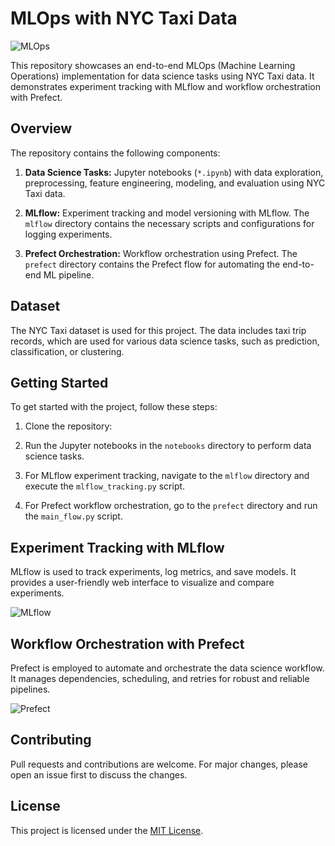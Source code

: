 # MLOps with NYC Taxi Data

![MLOps](./images/mlops_image.jpg)

This repository showcases an end-to-end MLOps (Machine Learning Operations) implementation for data science tasks using NYC Taxi data. It demonstrates experiment tracking with MLflow and workflow orchestration with Prefect.

## Overview

The repository contains the following components:

1. **Data Science Tasks:** Jupyter notebooks (`*.ipynb`) with data exploration, preprocessing, feature engineering, modeling, and evaluation using NYC Taxi data.

2. **MLflow:** Experiment tracking and model versioning with MLflow. The `mlflow` directory contains the necessary scripts and configurations for logging experiments.

3. **Prefect Orchestration:** Workflow orchestration using Prefect. The `prefect` directory contains the Prefect flow for automating the end-to-end ML pipeline.

## Dataset

The NYC Taxi dataset is used for this project. The data includes taxi trip records, which are used for various data science tasks, such as prediction, classification, or clustering.

## Getting Started

To get started with the project, follow these steps:

1. Clone the repository:


3. Run the Jupyter notebooks in the `notebooks` directory to perform data science tasks.

4. For MLflow experiment tracking, navigate to the `mlflow` directory and execute the `mlflow_tracking.py` script.

5. For Prefect workflow orchestration, go to the `prefect` directory and run the `main_flow.py` script.

## Experiment Tracking with MLflow

MLflow is used to track experiments, log metrics, and save models. It provides a user-friendly web interface to visualize and compare experiments.

![MLflow](./images/mlflow_image.jpg)

## Workflow Orchestration with Prefect

Prefect is employed to automate and orchestrate the data science workflow. It manages dependencies, scheduling, and retries for robust and reliable pipelines.

![Prefect](./images/prefect_image.jpg)

## Contributing

Pull requests and contributions are welcome. For major changes, please open an issue first to discuss the changes.

## License

This project is licensed under the [MIT License](LICENSE).
